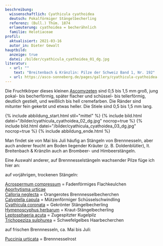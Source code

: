 ```yaml
---
beschreibung:
  wissenschaftlich: Cyathicula cyathoidea
  deutsch: Pokalförmiger Stängelbecherling
  referenz: (Bull.) Thüm. 1874
  erlaeuterung: cyathoidea = becherähnlich
  familie: Helotiaceae
profil:
  aktualisiert: 2021-03-16
  autor_in: Dieter Gewalt
hauptbild:
  anzeige: true
  datei: /bilder/cyathicula_cyathoidea_01_dg.jpg
literatur:
  - url: ""
    text: "Breitenbach & Kränzlin: Pilze der Schweiz Band 1, Nr. 192"
  - url: https://asco-sonneberg.de/pages/gallery/cyathicula-cyathoidea-100724-01xs-col9221.php
---
```

Die Fruchtkörper dieses kleinen [Ascomyzeten](Ascomyzeten "Glossar") sind 0,5 bis 1,5 mm groß, jung pokal- bis becherförmig, später flacher und schüssel- bis tellerförmig, deutlich gestielt, und weißlich bis hell cremefarben. Die Ränder sind mitunter fein gekerbt und etwas heller. Die Stiele sind 0,5 bis 1,5 mm lang.

{% include abbildung_start.html stil="mittel" %}
{% include bild.html datei="/bilder/cyathicula_cyathoidea_02_dg.jpg" nocrop=true %}
{% include bild.html datei="/bilder/cyathicula_cyathoidea_03_dg.jpg" nocrop=true %}
{% include abbildung_ende.html %}

Man findet sie von Mai bis Juli häufig an Stängeln von Brennnesseln, aber auch anderer feucht am Boden liegender Kräuter (z. B. Doldenblütler), lt. Breitenbach & Kränzlin auch an Brombeer- und Himbeerstängeln.

Eine Auswahl anderer, auf Brennnesselstängeln wachsender Pilze füge ich hier an:

auf vorjährigen, trockenen Stängeln:

[Acrospermum compressum](/pilze/acrospermum-compressum-fadenförmiges-flachkeulchen)  =  Fadenförmiges Flachkeulchen\
[Aporhytisma urticae](/pilze/aporhytisma-urticae)\
[Calloria neglecta](/pilze/calloria-neglecta-orangerotes-brennnesselbecherchen)  =  Orangerotes Brennnesselbecherchen\
[Calyptella capula](/pilze/calyptella-capula-mützenförmiger-schüsselschwindling)  =  Mützenförmiger Schüsselschwindling\
[Cyathicula coronata](/pilze/cyathicula-coronata-gekrönter-stängelbecherling)  =  Gekrönter Stängelbecherling\
[Hymenoscyphus herbarum](/pilze/hymenoscyhus-herbarum-kraut-stängelbecherling)  =  Kraut-Stängelbecherling\
[Leptosphaeria acuta](/pilze/leptosphaeria-acuta-zugespitzter-kugelpilz)  = Zugespitzter Kugelpilz\
[Trichopeziza sulphurea](/pilze/trichopeziza-sulphurea-schwefelgelbes-haarbecherchen)  =  Schwefelgelbes Haarbecherchen

auf frischen Brennnesseln, ca. Mai bis Juli:

[Puccinia urticata](/pilze/puccinia-urticata-brennnesselrost)  =  Brennnesselrost